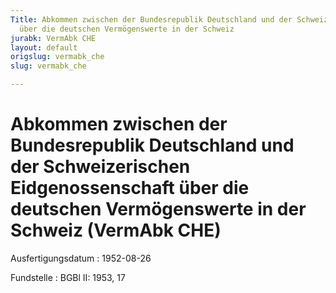 ```yaml
---
Title: Abkommen zwischen der Bundesrepublik Deutschland und der Schweizerischen Eidgenossenschaft
  über die deutschen Vermögenswerte in der Schweiz
jurabk: VermAbk CHE
layout: default
origslug: vermabk_che
slug: vermabk_che

---
```


# Abkommen zwischen der Bundesrepublik Deutschland und der Schweizerischen Eidgenossenschaft über die deutschen Vermögenswerte in der Schweiz (VermAbk CHE)

Ausfertigungsdatum
:   1952-08-26

Fundstelle
:   BGBl II: 1953, 17

